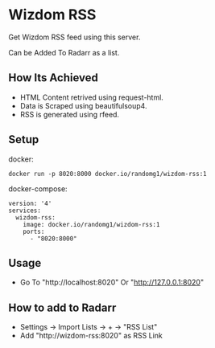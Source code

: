 # Wizdom RSS

Get Wizdom RSS feed using this server.

Can be Added To Radarr as a list.

## How Its Achieved
- HTML Content retrived using request-html.
- Data is Scraped using beautifulsoup4.
- RSS is generated using rfeed.

## Setup

docker:
```
docker run -p 8020:8000 docker.io/randomg1/wizdom-rss:1
```

docker-compose:
```
version: '4'
services:
  wizdom-rss:
    image: docker.io/randomg1/wizdom-rss:1
    ports:
      - "8020:8000"
```


## Usage

- Go To "http://localhost:8020" Or "http://127.0.0.1:8020"

## How to add to Radarr

- Settings -> Import Lists -> + -> "RSS List"
- Add "http://wizdom-rss:8020" as RSS Link
